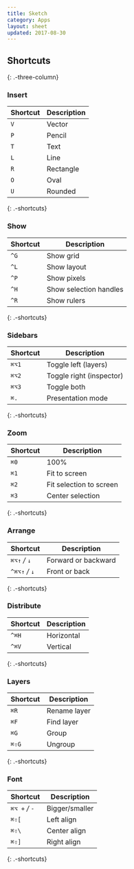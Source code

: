 ```yaml
---
title: Sketch
category: Apps
layout: sheet
updated: 2017-08-30
---
```


## Shortcuts
{: .-three-column}

### Insert

| Shortcut | Description |
| ---      | ---         |
| `V`      | Vector      |
| `P`      | Pencil      |
| `T`      | Text        |
| `L`      | Line        |
| `R`      | Rectangle   |
| `O`      | Oval        |
| `U`      | Rounded     |
{: .-shortcuts}

### Show

| Shortcut | Description            |
| ---      | ---                    |
| `^G`     | Show grid              |
| `^L`     | Show layout            |
| `^P`     | Show pixels            |
| `^H`     | Show selection handles |
| `^R`     | Show rulers            |
{: .-shortcuts}

### Sidebars

| Shortcut | Description              |
| ---      | ---                      |
| `⌘⌥1`    | Toggle left (layers)     |
| `⌘⌥2`    | Toggle right (inspector) |
| `⌘⌥3`    | Toggle both              |
| `⌘.`     | Presentation mode        |
{: .-shortcuts}

### Zoom

| Shortcut | Description             |
| ---      | ---                     |
| `⌘0`     | 100%                    |
| `⌘1`     | Fit to screen           |
| `⌘2`     | Fit selection to screen |
| `⌘3`     | Center selection        |
{: .-shortcuts}

### Arrange

| Shortcut       | Description         |
| ---            | ---                 |
| `⌘⌥↑` _/_ `↓`  | Forward or backward |
| `^⌘⌥↑` _/_ `↓` | Front or back       |
{: .-shortcuts}

### Distribute

| Shortcut | Description |
| ---      | ---         |
| `^⌘H`    | Horizontal  |
| `^⌘V`    | Vertical    |
{: .-shortcuts}

### Layers

| Shortcut | Description  |
| ---      | ---          |
| `⌘R`     | Rename layer |
| `⌘F`     | Find layer   |
| `⌘G`     | Group        |
| `⌘⇧G`    | Ungroup      |
{: .-shortcuts}

### Font

| Shortcut       | Description    |
| ---            | ---            |
| `⌘⌥ +` _/_ `-` | Bigger/smaller |
| `⌘⇧[`          | Left align     |
| `⌘⇧\`          | Center align   |
| `⌘⇧]`          | Right align    |
{: .-shortcuts}
